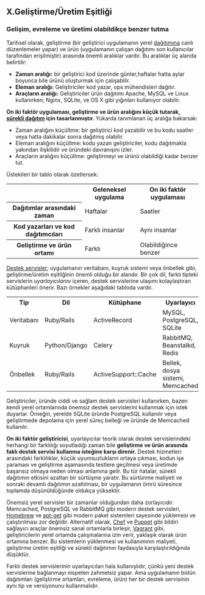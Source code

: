 ## X.Geliştirme/Üretim Eşitliği

### Gelişim, evreleme ve üretimi olabildikçe benzer tutma

Tarihsel olarak, geliştirme (bir geliştirici uygulamanın yerel [dağıtımına](./codebase) canlı düzenlemeler yapar) ve ürün (uygulamanın çalışan dağıtımı son kullanıcılar tarafından erişilmiştir) arasında önemli aralıklar vardır. Bu aralıklar üç alanda belirtilir:

* **Zaman aralığı:** bir geliştirici kod üzerinde günler,haftalar hatta aylar boyunca bile ürünü oluşturmak için çalışabilir.
* **Eleman aralığı:** Geliştiriciler kod yazar, ops mühendisleri dağıtır.
* **Araçların aralığı:** Geliştiriciler  ürün dağıtımı Apache, MySQL ve Linux kullanırken; Nginx, SQLite, ve OS X gibi yığınları kullanıyor olabilir.

**On iki faktör uygulaması, geliştirme ve ürün aralığını küçük tutarak, [sürekli dağıtım](http://avc.com/2011/02/continuous-deployment/) için tasarlanmıştır.** Yukarda tanımlanan üç aralığa bakarsak:

* Zaman aralığını küçültme: bir geliştirici kod yazabilir ve bu kodu saatler veya hatta dakikalar sonra dağıtmış olabilir.
* Eleman aralığını küçültme: kodu yazan geliştiriciler, kodu dağıtmakla yakından ilişkilidir ve üründeki davranışını izler.
* Araçların aralığını küçültme: geliştirmeyi ve ürünü olabildiği kadar benzer tut.

Üstekileri bir tablo olarak özetlersek:

<table>
  <tr>
    <th></th>
    <th>Geleneksel uygulama</th>
    <th>On iki faktör uygulaması</th>
  </tr>
  <tr>
    <th>Dağıtımlar arasındaki zaman</th>
    <td>Haftalar</td>
    <td>Saatler</td>
  </tr>
  <tr>
    <th>Kod yazarları ve kod dağıtımcıları</th>
    <td>Farklı insanlar</td>
    <td>Aynı insanlar</td>
  </tr>
  <tr>
    <th>Geliştirme ve ürün ortamı</th>
    <td>Farklı</td>
    <td>Olabildiğince benzer</td>
  </tr>
</table>

[Destek servisler](./backing-services); uygulamanın veritabanı, kuyruk sistemi veya önbellek gibi, geliştirme/üretim eşitliğinin önemli olduğu bir alandır. Bir çok dil, farklı tipteki servislerin *uyarlayıcılarını* içeren, destek servislerine ulaşımı kolaylaştıran kütüphanleri önerir. Bazı örnekler aşağıdaki tabloda vardır.

<table>
  <tr>
    <th>Tip</th>
    <th>Dil</th>
    <th>Kütüphane</th>
    <th>Uyarlayıcı</th>
  </tr>
  <tr>
    <td>Veritabanı</td>
    <td>Ruby/Rails</td>
    <td>ActiveRecord</td>
    <td>MySQL, PostgreSQL, SQLite</td>
  </tr>
  <tr>
    <td>Kuyruk</td>
    <td>Python/Django</td>
    <td>Celery</td>
    <td>RabbitMQ, Beanstalkd, Redis</td>
  </tr>
  <tr>
    <td>Önbellek</td>
    <td>Ruby/Rails</td>
    <td>ActiveSupport::Cache</td>
    <td>Bellek, dosya sistemi, Memcached</td>
  </tr>
</table>

Geliştiriciler, üründe ciddi ve sağlam destek servisleri kullanırken, bazen kendi yerel ortamlarında önemsiz destek servislerini kullanmak için istek duyarlar. Örneğin, yerelde SQLite üründe PostgreSQL kullanılır veya geliştirmede depolama için yerel süreç belleği ve üründe de Memcached kullanılır.

**On iki faktör geliştiricisi**, uyarlayıcılar teorik olarak destek servislerindeki herhangi bir farklılığı soyutladığı zaman bile **geliştirme ve ürün arasında faklı destek servisi kullanma isteğine karşı direnir.** Destek hizmetleri arasındaki farklılıklar, küçük uyumsuzlukların ortaya çıkması, kodun işe yaraması ve geliştirme aşamasında testlere geçilmesi veya üretimde başarısız olmaya neden olması anlamına gelir. Bu tür hatalar, sürekli dağıtımın etkisini azaltan bir sürtüşme yaratır. Bu sürtünme maliyeti ve sonraki devamlı dağıtımın azaltılması, bir uygulamanın ömrü süresince toplamda düşünüldüğünde oldukça yüksektir.

Önemsiz yerel servisler bir zamanlar olduğundan daha zorlayıcıdır. Memcached, PostgreSQL ve RabbitMQ gibi modern destek servisleri, [Homebrew](http://mxcl.github.com/homebrew/) ve [apt-get](https://help.ubuntu.com/community/AptGet/Howto) gibi modern paket sistemleri sayesinde yüklemesi ve çalıştırılması zor değildir. Alternatif olarak, [Chef](http://www.opscode.com/chef/) ve [Puppet](http://docs.puppetlabs.com/) gibi bildiri sağlayıcı araçlar önemsiz sanal ortamlarla birleşir, [Vagrant](http://vagrantup.com/) gibi, geliştiricilerin yerel ortamda çalışmalarına izin verir, yaklaşık olarak ürün ortamına benzer. Bu sistemlerin yüklenmesi ve kullanımının maliyeti, geliştirme üretim eşitliği ve sürekli dağıtımın faydasıyla karşılaştırıldığında düşüktür.

Farklı destek servislerinin uyarlayıcıları hala kullanışlıdır, çünkü yeni destek servislerine bağlanmayı nispeten zahmetsiz yapar. Ama uygulamanın bütün dağıtımları (geliştirme ortamları, evreleme, ürün) her bir destek servisinin aynı tip ve versiyonunu kullanmalıdır.

